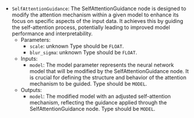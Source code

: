 - `SelfAttentionGuidance`: The SelfAttentionGuidance node is designed to modify the attention mechanism within a given model to enhance its focus on specific aspects of the input data. It achieves this by guiding the self-attention process, potentially leading to improved model performance and interpretability.
    - Parameters:
        - `scale`: unknown Type should be `FLOAT`.
        - `blur_sigma`: unknown Type should be `FLOAT`.
    - Inputs:
        - `model`: The model parameter represents the neural network model that will be modified by the SelfAttentionGuidance node. It is crucial for defining the structure and behavior of the attention mechanism to be guided. Type should be `MODEL`.
    - Outputs:
        - `model`: The modified model with an adjusted self-attention mechanism, reflecting the guidance applied through the SelfAttentionGuidance node. Type should be `MODEL`.
